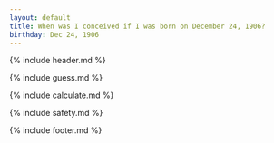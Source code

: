 ```yaml
---
layout: default
title: When was I conceived if I was born on December 24, 1906?
birthday: Dec 24, 1906
---
```


{% include header.md %}

{% include guess.md %}

{% include calculate.md %}

{% include safety.md %}

{% include footer.md %}



